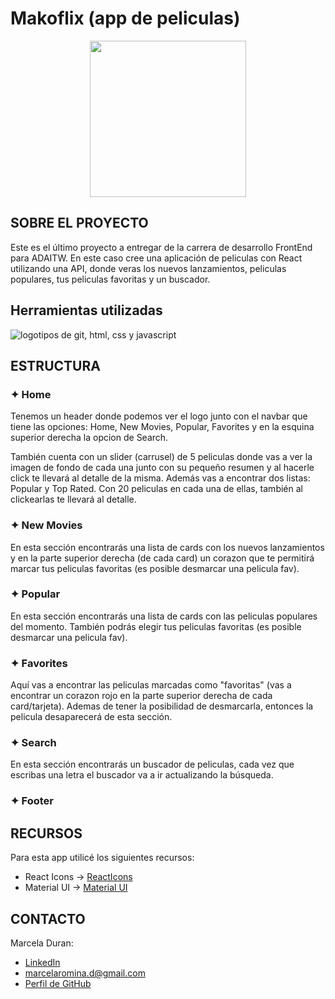 # Makoflix (app de peliculas)

<div align="center">
  <img src="https://media3.giphy.com/media/v1.Y2lkPTc5MGI3NjExdXBvZHRxcTczeXExdzl4aTM1aDJnNmxpdHV4b2MxcTN1ZnRlbzA3ciZlcD12MV9pbnRlcm5hbF9naWZfYnlfaWQmY3Q9Zw/6zuvS5kmQDqgOKP2qP/giphy.gif" width="250px"/>
</div>


## SOBRE EL PROYECTO

Este es el último proyecto a entregar de la carrera de desarrollo FrontEnd para ADAITW. En este caso cree una aplicación de peliculas con React utilizando una API, donde veras los nuevos lanzamientos, peliculas populares, tus peliculas favoritas y un buscador.


## Herramientas utilizadas

<img src="https://skillicons.dev/icons?i=git,css,html,js,react" alt="logotipos de git, html, css y javascript"/>

## ESTRUCTURA

### ✦ Home

Tenemos un header donde podemos ver el logo junto con el navbar que tiene las opciones: Home, New Movies, Popular, Favorites y en la esquina superior derecha la opcion de Search.

También cuenta con un slider (carrusel) de 5 peliculas donde vas a ver la imagen de fondo de cada una junto con su pequeño resumen y al hacerle click te llevará al detalle de la misma.
Además vas a encontrar dos listas: Popular y Top Rated. Con 20 peliculas en cada una de ellas, también al clickearlas te llevará al detalle.

### ✦ New Movies
En esta sección encontrarás una lista de cards con los nuevos lanzamientos y en la parte superior derecha (de cada card) un corazon que te permitirá marcar tus peliculas favoritas (es posible desmarcar una pelicula fav).

### ✦ Popular
En esta sección encontrarás una lista de cards con las peliculas populares del momento. También podrás elegir tus peliculas favoritas (es posible desmarcar una pelicula fav).

### ✦ Favorites
Aquí vas a encontrar las peliculas marcadas como "favoritas" (vas a encontrar un corazon rojo en la parte superior derecha de cada card/tarjeta). Ademas de tener la posibilidad de desmarcarla, entonces la pelicula desaparecerá de esta sección. 

### ✦ Search
En esta sección encontrarás un buscador de peliculas, cada vez que escribas una letra el buscador va a ir actualizando la búsqueda.

### ✦ Footer

## RECURSOS

Para esta app utilicé los siguientes recursos:

-   React Icons -> [ReactIcons](https://react-icons.github.io/react-icons/)
-   Material UI -> [Material UI](https://mui.com/)

## CONTACTO

Marcela Duran:

-   [LinkedIn](https://www.linkedin.com/in/marcela-duran-842385241/)
-   [marcelaromina.d@gmail.com](mailto:marcelaromina.d@gmail.com)
-   [Perfil de GitHub](https://github.com/Makorii)
